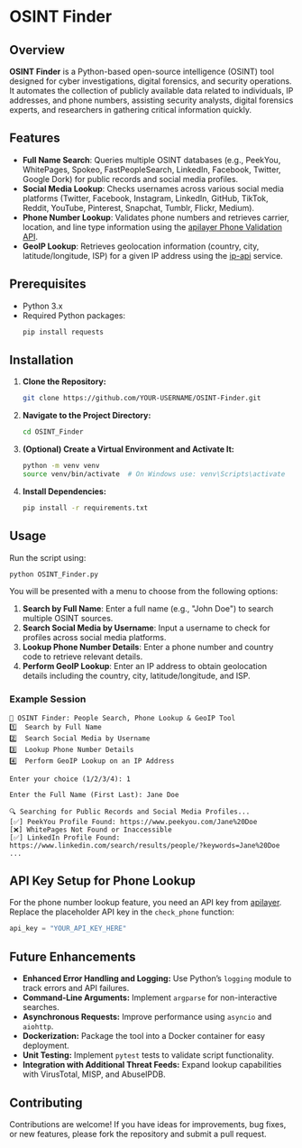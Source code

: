 # OSINT Finder

## Overview

**OSINT Finder** is a Python-based open-source intelligence (OSINT) tool designed for cyber investigations, digital forensics, and security operations. It automates the collection of publicly available data related to individuals, IP addresses, and phone numbers, assisting security analysts, digital forensics experts, and researchers in gathering critical information quickly.

## Features

- **Full Name Search**: Queries multiple OSINT databases (e.g., PeekYou, WhitePages, Spokeo, FastPeopleSearch, LinkedIn, Facebook, Twitter, Google Dork) for public records and social media profiles.
- **Social Media Lookup**: Checks usernames across various social media platforms (Twitter, Facebook, Instagram, LinkedIn, GitHub, TikTok, Reddit, YouTube, Pinterest, Snapchat, Tumblr, Flickr, Medium).
- **Phone Number Lookup**: Validates phone numbers and retrieves carrier, location, and line type information using the [apilayer Phone Validation API](https://apilayer.com/marketplace/phone_validation_api).
- **GeoIP Lookup**: Retrieves geolocation information (country, city, latitude/longitude, ISP) for a given IP address using the [ip-api](http://ip-api.com) service.

## Prerequisites

- Python 3.x
- Required Python packages:
  ```bash
  pip install requests
  ```

## Installation

1. **Clone the Repository:**
   ```bash
   git clone https://github.com/YOUR-USERNAME/OSINT-Finder.git
   ```
2. **Navigate to the Project Directory:**
   ```bash
   cd OSINT_Finder
   ```
3. **(Optional) Create a Virtual Environment and Activate It:**
   ```bash
   python -m venv venv
   source venv/bin/activate  # On Windows use: venv\Scripts\activate
   ```
4. **Install Dependencies:**
   ```bash
   pip install -r requirements.txt
   ```

## Usage

Run the script using:

```bash
python OSINT_Finder.py
```

You will be presented with a menu to choose from the following options:

1. **Search by Full Name**: Enter a full name (e.g., "John Doe") to search multiple OSINT sources.
2. **Search Social Media by Username**: Input a username to check for profiles across social media platforms.
3. **Lookup Phone Number Details**: Enter a phone number and country code to retrieve relevant details.
4. **Perform GeoIP Lookup**: Enter an IP address to obtain geolocation details including the country, city, latitude/longitude, and ISP.

### Example Session

```
🔎 OSINT Finder: People Search, Phone Lookup & GeoIP Tool
1️⃣  Search by Full Name
2️⃣  Search Social Media by Username
3️⃣  Lookup Phone Number Details
4️⃣  Perform GeoIP Lookup on an IP Address

Enter your choice (1/2/3/4): 1

Enter the Full Name (First Last): Jane Doe

🔍 Searching for Public Records and Social Media Profiles...
[✅] PeekYou Profile Found: https://www.peekyou.com/Jane%20Doe
[❌] WhitePages Not Found or Inaccessible
[✅] LinkedIn Profile Found: https://www.linkedin.com/search/results/people/?keywords=Jane%20Doe
...
```

## API Key Setup for Phone Lookup

For the phone number lookup feature, you need an API key from [apilayer](https://apilayer.com/marketplace/phone_validation_api). Replace the placeholder API key in the `check_phone` function:

```python
api_key = "YOUR_API_KEY_HERE"
```

## Future Enhancements

- **Enhanced Error Handling and Logging:** Use Python’s `logging` module to track errors and API failures.
- **Command-Line Arguments:** Implement `argparse` for non-interactive searches.
- **Asynchronous Requests:** Improve performance using `asyncio` and `aiohttp`.
- **Dockerization:** Package the tool into a Docker container for easy deployment.
- **Unit Testing:** Implement `pytest` tests to validate script functionality.
- **Integration with Additional Threat Feeds:** Expand lookup capabilities with VirusTotal, MISP, and AbuseIPDB.

## Contributing

Contributions are welcome! If you have ideas for improvements, bug fixes, or new features, please fork the repository and submit a pull request.


